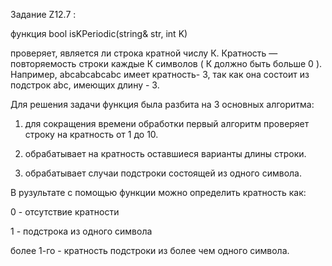 Задание Z12.7 :

функция bool isKPeriodic(string& str, int K)

проверяет, является ли строка кратной числу К. 
Кратность — повторяемость строки каждые К символов ( К должно быть больше 0 ). 
Например, abcabcabcabc имеет кратность- 3,  так как она состоит из подстрок abc, имеющих длину - 3.

Для решения задачи функция была разбита на 3 основных алгоритма:
1. для сокращения времени обработки первый алгоритм проверяет строку на кратность от 1 до 10.
  
2. обрабатывает на кратность оставшиеся варианты длины строки.  

3. обрабатывает случаи подстроки состоящей из одного символа.

В рузультате с помощью функции можно определить кратность как:

0   - отсутствие кратности

1   - подстрока из одного символа

более 1-го  - кратность подстроки из более чем одного символа.